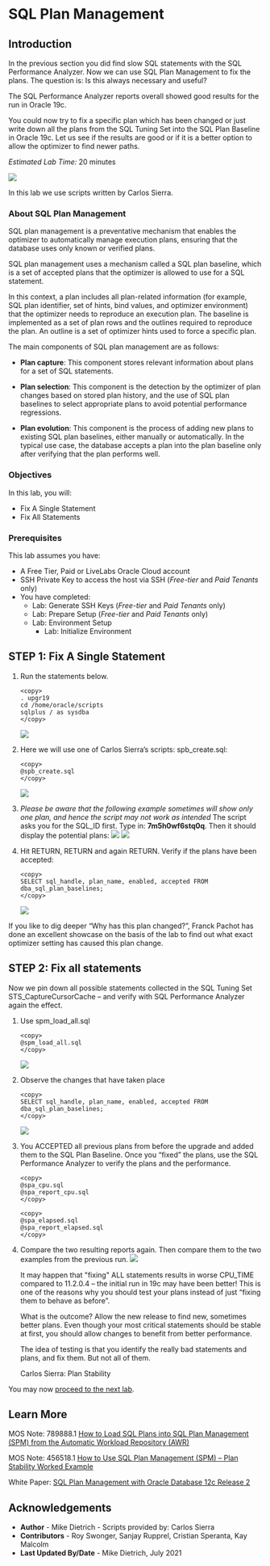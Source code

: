 # SQL Plan Management

## Introduction

In the previous section you did find slow SQL statements with the SQL Performance Analyzer. Now we can use SQL Plan Management to fix the plans. The question is: Is this always necessary and useful?

The SQL Performance Analyzer reports overall showed good results for the run in Oracle 19c.

You could now try to fix a specific plan which has been changed or just write down all the plans from the SQL Tuning Set into the SQL Plan Baseline in Oracle 19c. Let us see if the results are good or if it is a better option to allow the optimizer to find newer paths.

*Estimated Lab Time:* 20 minutes

![](./images/performance_prescription_05.png " ")

In this lab we use scripts written by Carlos Sierra.

### About SQL Plan Management
SQL plan management is a preventative mechanism that enables the optimizer to automatically manage execution plans, ensuring that the database uses only known or verified plans.

SQL plan management uses a mechanism called a SQL plan baseline, which is a set of accepted plans that the optimizer is allowed to use for a SQL statement.

In this context, a plan includes all plan-related information (for example, SQL plan identifier, set of hints, bind values, and optimizer environment) that the optimizer needs to reproduce an execution plan. The baseline is implemented as a set of plan rows and the outlines required to reproduce the plan. An outline is a set of optimizer hints used to force a specific plan.

The main components of SQL plan management are as follows:

- **Plan capture**: This component stores relevant information about plans for a set of SQL statements.

- **Plan selection**: This component is the detection by the optimizer of plan changes based on stored plan history, and the use of SQL plan baselines to select appropriate plans to avoid potential performance regressions.

- **Plan evolution**: This component is the process of adding new plans to existing SQL plan baselines, either manually or automatically. In the typical use case, the database accepts a plan into the plan baseline only after verifying that the plan performs well.

### Objectives

In this lab, you will:
* Fix A Single Statement
* Fix All Statements

### Prerequisites
This lab assumes you have:
- A Free Tier, Paid or LiveLabs Oracle Cloud account
- SSH Private Key to access the host via SSH (*Free-tier* and *Paid Tenants* only)
- You have completed:
    - Lab: Generate SSH Keys (*Free-tier* and *Paid Tenants* only)
    - Lab: Prepare Setup (*Free-tier* and *Paid Tenants* only)
    - Lab: Environment Setup
		- Lab: Initialize Environment

## **STEP 1**: Fix A Single Statement

1. Run the statements below.
      ```
      <copy>
      . upgr19
      cd /home/oracle/scripts
      sqlplus / as sysdba
      </copy>
      ```
      ![](./images/fix_a_1.png " ")

2. Here we will use one of Carlos Sierra’s scripts: spb_create.sql:

      ```
      <copy>
      @spb_create.sql
      </copy>
      ```
      ![](./images/fix_a_2.png " ")

3. *Please be aware that the following example sometimes will show only one plan, and hence the script may not work as intended*
   The script asks you for the SQL_ID first.  Type in: **7m5h0wf6stq0q**.  Then it should display the potential plans:
      ![](./images/fix_a_3.png " ")
      ![](./images/fix_a_4.png " ")

    <!-- ```
      PLANS PERFORMANCE
      ~~~~~~~~~~~~~~~~~

            Plan ET Avg      ET Avg      CPU Avg     CPU Avg           BG Avg       BG Avg     Rows Avg     Rows Avg       Executions       Executions                                   ET 100th    ET 99th     ET 97th     ET 95th     CPU 100th   CPU 99th    CPU 97th    CPU 95th
      Hash Value AWR (ms)    MEM (ms)    AWR (ms)    MEM (ms)             AWR          MEM          AWR          MEM              AWR              MEM   MIN Cost   MAX Cost  NL  HJ  MJ Pctl (ms)   Pctl (ms)   Pctl (ms)   Pctl (ms)   Pctl (ms)   Pctl (ms)   Pctl (ms)   Pctl (ms)
      ----------- ----------- ----------- ----------- ----------- ------------ ------------ ------------ ------------ ---------------- ---------------- ---------- ---------- --- --- --- ----------- ----------- ----------- ----------- ----------- ----------- ----------- -----------
      3642382161       1.914                   1.241                      254                     1.000                        21,302                         244        244   0   0   0       1.914       1.914       1.914       1.914       1.241       1.241       1.241       1.241
      1075826057       3.839                   2.040                      254                     1.000                        21,555                         248        248   0   0   0       3.960       3.960       3.960       3.960       2.091       2.091       2.091       2.091

      The first plan is the better plan – found after upgrade. We will fix it now by accepting it as THE plan we’d like to be used for future executions of statement with SQL_ID: 7m5h0wf6stq0q

      Select up to 3 plans:
      1st Plan Hash Value (req): 3642382161
      2nd Plan Hash Value (opt): 1075826057
      ``` -->

4. Hit RETURN, RETURN and again RETURN.  Verify if the plans have been accepted:

      ```
      <copy>
      SELECT sql_handle, plan_name, enabled, accepted FROM dba_sql_plan_baselines;
      </copy>
      ```
      ![](./images/fix_a_6.png " ")

      <!-- SQL_HANDLE                     PLAN_NAME                      ENA ACC
      —————————— —————————— — —
      SQL_59a879455619c567           SQL_PLAN_5ma3t8pb1mjb766511f85 YES YES

      ``` -->
If you like to dig deeper “Why has this plan changed?”, Franck Pachot has done an excellent showcase on the basis of the lab to find out what exact optimizer setting has caused this plan change.

## **STEP 2**: Fix all statements

Now we pin down all possible statements collected in the SQL Tuning Set STS_CaptureCursorCache – and verify with SQL Performance Analyzer again the effect.

1. Use spm\_load\_all.sql

      ```
      <copy>
      @spm_load_all.sql
      </copy>
      ```
      ![](./images/fix_a_7.png " ")

2. Observe the changes that have taken place

      ```
      <copy>
      SELECT sql_handle, plan_name, enabled, accepted FROM dba_sql_plan_baselines;
      </copy>
      ```
      ![](./images/fix_a_8.png " ")

3. You ACCEPTED all previous plans from before the upgrade and added them to the SQL Plan Baseline.  Once you “fixed” the plans, use the SQL Performance Analyzer to verify the plans and the performance.

      ```
      <copy>
      @spa_cpu.sql
      @spa_report_cpu.sql
      </copy>
      ```
      ```
      <copy>
      @spa_elapsed.sql
      @spa_report_elapsed.sql
      </copy>
      ```

4. Compare the two resulting reports again. Then compare them to the two examples from the previous run.
      ![](./images/sql_per_5.png " ")

      It may happen that "fixing" ALL statements results in worse CPU_TIME compared to 11.2.0.4 – the initial run in 19c may have been better!
      This is one of the reasons why you should test your plans instead of just “fixing them to behave as before”.

      What is the outcome?
      Allow the new release to find new, sometimes better plans. Even though your most critical statements should be stable at first, you should allow changes to benefit from better performance.

      The idea of testing is that you identify the really bad statements and plans, and fix them. But not all of them.


      Carlos Sierra: Plan Stability

You may now [proceed to the next lab](#next).

## Learn More

MOS Note: 789888.1
[How to Load SQL Plans into SQL Plan Management (SPM) from the Automatic Workload Repository (AWR)](https://support.oracle.com/epmos/faces/DocumentDisplay?id=789888.1)

MOS Note: 456518.1
[How to Use SQL Plan Management (SPM) – Plan Stability Worked Example](https://support.oracle.com/epmos/faces/DocumentDisplay?id=456518.1)

White Paper:
[SQL Plan Management with Oracle Database 12c Release 2](http://www.oracle.com/technetwork/database/bi-datawarehousing/twp-sql-plan-mgmt-12c-1963237.pdf)

## Acknowledgements
* **Author** - Mike Dietrich - Scripts provided by: Carlos Sierra
* **Contributors** -  Roy Swonger, Sanjay Rupprel, Cristian Speranta, Kay Malcolm
* **Last Updated By/Date** - Mike Dietrich, July 2021
